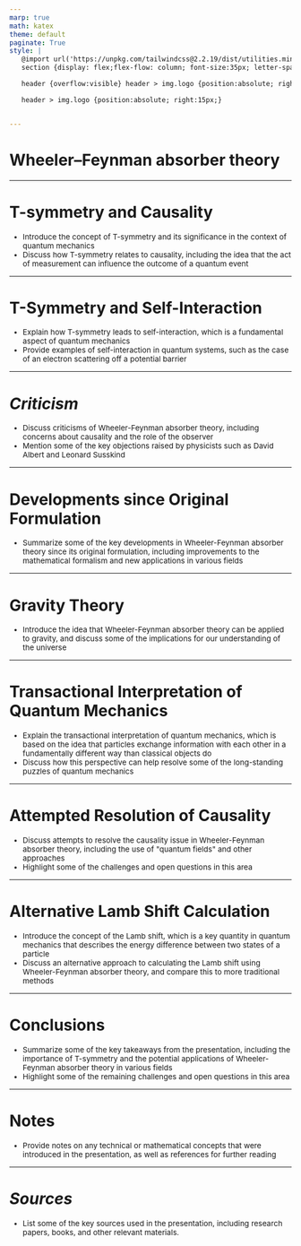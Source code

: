 ```yaml
---
marp: true
math: katex
theme: default
paginate: True
style: |
   @import url('https://unpkg.com/tailwindcss@2.2.19/dist/utilities.min.css');
   section {display: flex;flex-flow: column; font-size:35px; letter-spacing:1.4px;}

   header {overflow:visible} header > img.logo {position:absolute; right:15px;}

   header > img.logo {position:absolute; right:15px;}


---
```

<!-- backgroundImage: url('backgrounds/wwwatercolor (9).png') -->
<!-- _class: lead -->

 # Wheeler–Feynman absorber theory

---
<style scoped>p,li {font-size:0.92em}</style>

 # **T-symmetry and Causality**

- Introduce the concept of T-symmetry and its significance in the context of quantum mechanics
- Discuss how T-symmetry relates to causality, including the idea that the act of measurement can influence the outcome of a quantum event

---
<style scoped>p,li {font-size:0.92em}</style>

 # T-Symmetry and Self-Interaction
- Explain how T-symmetry leads to self-interaction, which is a fundamental aspect of quantum mechanics
- Provide examples of self-interaction in quantum systems, such as the case of an electron scattering off a potential barrier


---
<style scoped>p,li {font-size:0.92em}</style>

 # _Criticism_
- Discuss criticisms of Wheeler-Feynman absorber theory, including concerns about causality and the role of the observer
- Mention some of the key objections raised by physicists such as David Albert and Leonard Susskind


---
<style scoped>p,li {font-size:0.96em}</style>

 # Developments since Original Formulation

- Summarize some of the key developments in Wheeler-Feynman absorber theory since its original formulation, including improvements to the mathematical formalism and new applications in various fields

---
<style scoped>p,li {font-size:0.96em}</style>

 # **Gravity Theory**
- Introduce the idea that Wheeler-Feynman absorber theory can be applied to gravity, and discuss some of the implications for our understanding of the universe


---
<style scoped>p,li {font-size:0.92em}</style>

 # Transactional Interpretation of Quantum Mechanics

- Explain the transactional interpretation of quantum mechanics, which is based on the idea that particles exchange information with each other in a fundamentally different way than classical objects do
- Discuss how this perspective can help resolve some of the long-standing puzzles of quantum mechanics

---
<style scoped>p,li {font-size:0.92em}</style>

 # Attempted Resolution of Causality
- Discuss attempts to resolve the causality issue in Wheeler-Feynman absorber theory, including the use of "quantum fields" and other approaches
- Highlight some of the challenges and open questions in this area


---
<style scoped>p,li {font-size:0.92em}</style>

 # Alternative Lamb Shift Calculation

- Introduce the concept of the Lamb shift, which is a key quantity in quantum mechanics that describes the energy difference between two states of a particle
- Discuss an alternative approach to calculating the Lamb shift using Wheeler-Feynman absorber theory, and compare this to more traditional methods

---
<style scoped>p,li {font-size:0.92em}</style>

 # Conclusions
- Summarize some of the key takeaways from the presentation, including the importance of T-symmetry and the potential applications of Wheeler-Feynman absorber theory in various fields
- Highlight some of the remaining challenges and open questions in this area


---
<style scoped>p,li {font-size:0.96em}</style>

 # Notes
- Provide notes on any technical or mathematical concepts that were introduced in the presentation, as well as references for further reading


---
<style scoped>p,li {font-size:0.96em}</style>

 # _Sources_

- List some of the key sources used in the presentation, including research papers, books, and other relevant materials.